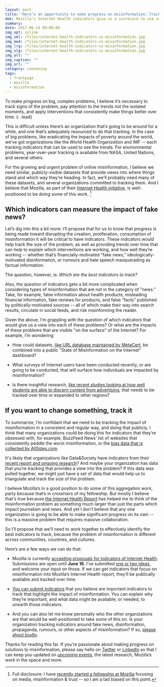 ```yaml
---
layout: post
title: "Here’s an opportunity to make progress on misinformation: Track the indicators."
dek: Mozilla’s Internet Health indicators give us a scorecard to use in the fight against misinformation
summary: 
date: 2017-06-14 09:00:00
img_opt: inline
img_sml: /files/internet-health-indicators-vs-misinformation.jpg
img_med: /files/internet-health-indicators-vs-misinformation.jpg
img_lrg: /files/internet-health-indicators-vs-misinformation.jpg
img_xlg: /files/internet-health-indicators-vs-misinformation.jpg
img_alt: ""
img_caption: ""
img_url: ""
category: convening
tags: 
  - frontpage
  - mozilla
  - misinformation
---
```


To make progress on big, complex problems, I believe it’s necessary to track signs of the problem, pay attention to the trends not the isolated moments, and apply interventions that consistently make things better over time.
{: .lead}

This is difficult unless there’s an organization that’s going to be around for a while, and one that’s adequately resourced to do that tracking. In the case of big problems, like eradicating the impacts of poverty around the world, we’ve got organizations like the World Health Organization and IMF -- each tracking indicators that can be used to see the trends. For environmental problems, year-over-year tracking is available from NASA, United Nations, and several others.

For the growing and urgent problem of online misinformation, I believe we need similar, publicly-visible datasets that provide views into where things stand and which way they’re heading. In fact, we’ll probably need many of these datasets, and several organizations committed to tracking them. And I believe that Mozilla, as part of their [Internet Health initiative,](https://www.mozilla.org/en-US/internet-health/) is well-positioned to be doing some of this work. [^1]


## Which indicators can measure the impact of fake news?

Let’s dig into this a bit more: I’ll propose that for us to know that progress is being made toward disrupting the creation, proliferation, consumption of misinformation it will be critical to have indicators. These indicators would help track the size of the problem, as well as providing trends over time that can help to explain which interventions are working, and how well they’re working -- whether that’s financially-motivated "fake news," ideologically-motivated disinformation, or rumours and hate speech masquerading as factual information. 

The question, however, is: *Which are the best indicators to track?*

Also, the question of indicators gets a bit more complicated when considering types of misinformation that are not in the category of "news." Take, for example, false information about health products, misleading financial information, fake reviews for products, and false “facts” published by politically-motivated sources -- all of which make their way into search results, circulate in social feeds, and risk misinforming the reader.

Given the above, I’m grappling with the question of which indicators that would give us a view into each of these problems? Or what are the impacts of these problems that are visible "on the surface" of the Internet? For example, I’m wondering:

* How could datasets, [like URL database maintained by MetaCert](https://developer.metacert.com/), be combined into a public "State of Misinformation on the Internet" dashboard? 

* What surveys of Internet users have been conducted recently, or are going to be conducted, that will surface how individuals are impacted by misinformation?

* Is there insightful research, [like recent studies looking at how well students are able to discern content from advertising](https://indicators.internethealthreport.org/understanding-of-online-news-content?results=true), that needs to be tracked over time or expanded to other regions?


## If you want to change something, track it
To summarize, I’m confidant that we need to be tracking the impact of misinformation in a consistent and regular way, and doing that publicly. I think that many organizations could be doing this for indicators that they’re obsessed with, for example, BuzzFeed News’ list of websites that consistently peddle the worst misinformation, or the [bias data that is collected by AllSides.com](http://www.allsides.com/).

It's likely that organizations like Data&Society have indicators from their [recent report and ongoing research](https://datasociety.net/output/media-manipulation-and-disinfo-online/)? And maybe your organization has data that you’re tracking that provides a view into the problem? If this data was pulled together, we might just have a set of data that would help us to triangulate and track the size of the problem.

I believe Mozilla’s in a good position to do some of this aggregation work, party because that’s in crosshairs of my fellowship. But mostly I believe that's true because [the Internet Health Report](https://internethealthreport.org/v01/) has helped me to think of the misinformation problem as something much larger than just the parts which impact journalism and news. And yet I don’t believe that any one organization is going to be able to make significant progress on its own -- this is a massive problem that requires massive collaboration.

So I’ll propose that we’ll need to work together to effectively identify the best indicators to track, because the problem of misinformation is different across communities, countries, and cultures.

Here’s are a few ways we can do that:

* Mozilla is currently [accepting proposals for indicators of Internet Health](https://indicators.internethealthreport.org/). Submissions are open until **June 16**. I’ve submitted [one or two ideas](https://indicators.internethealthreport.org/), and welcome your input on those. If we can get indicators that focus on misinformation into Mozilla’s Internet Health report, they’ll be publically available and tracked over time.

* [You can submit indicators](https://indicators.internethealthreport.org/) that you believe are important indicators to track that highlight the impact of misinformation. You can explain why they’re important, and what data might be available, or needed, to unearth those indicators.

* And you can also let me know personally who the other organizations are that would be well-positioned to take some of this on. Is your organization tracking indicators around fake news, disinformation, propaganda, rumours, or other aspects of misinformation? If so, [please shout loudly](http://www.phillipadsmith.com/about#contact).

Thanks for reading this far. If you’re passionate about making progress on solutions to misinformation, please say hello on [Twitter](https://twitter.com/phillipadsmith) or [LinkedIn](https://ca.linkedin.com/in/phillipadsmith) so that I can keep you updated on [upcoming events](https://hackshackers.github.io/misinfocon-event-calendar/), the latest research, Mozilla’s work in the space and more.

[^1]: Full disclosure: I have [recently started a fellowship at Mozilla](http://phillipadsmith.com/2017/05/double-rainbows-business-models-for-accountability-journalism-misinformation-and-trust-in-news.html) focusing on media, misinformation & trust -- so I am a tad biased on this point.
